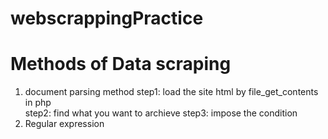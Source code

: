 # webscrappingPractice
# Methods of Data scraping
1. document parsing method 
 step1: load the site html by file_get_contents in php<br>
 step2: find what you want to archieve
 step3: impose the  condition
2. Regular expression